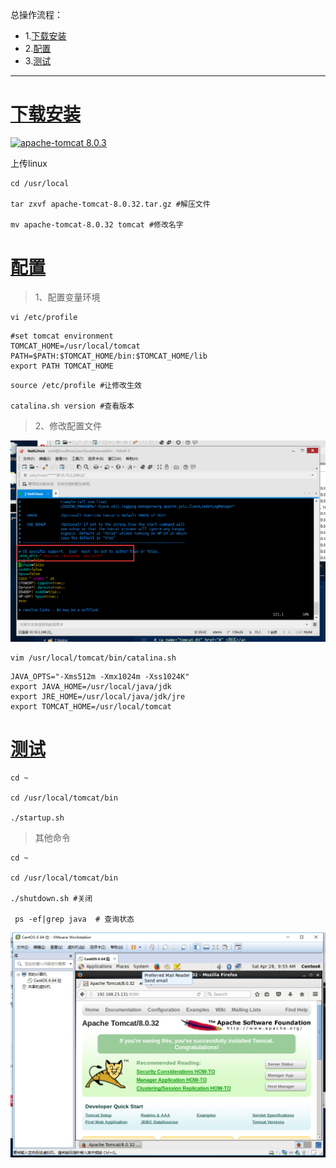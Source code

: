 总操作流程：
- 1.[下载安装](#tomcat-01)
- 2.[配置](#tomcat-02)
- 3.[测试](#tomcat-03)

----------

# <a name="tomcat-01" href="#" >下载安装</a>

[![](https://img.shields.io/badge/apache--tomcat-8.0.3-green.svg "apache-tomcat 8.0.3")](https://pan.baidu.com/s/1baB4TzFkYR2TcnB-EydYHA)


上传linux

```shell
cd /usr/local

tar zxvf apache-tomcat-8.0.32.tar.gz #解压文件

mv apache-tomcat-8.0.32 tomcat #修改名字
```
# <a name="tomcat-02" href="#" >配置</a>

>1、配置变量环境
```shell
vi /etc/profile
```

```shell
#set tomcat environment
TOMCAT_HOME=/usr/local/tomcat
PATH=$PATH:$TOMCAT_HOME/bin:$TOMCAT_HOME/lib
export PATH TOMCAT_HOME
```

```shell
source /etc/profile #让修改生效

catalina.sh version #查看版本
```
>2、修改配置文件

![](image/1-1.png)

``` shell
vim /usr/local/tomcat/bin/catalina.sh
```

```shell
JAVA_OPTS="-Xms512m -Xmx1024m -Xss1024K"
export JAVA_HOME=/usr/local/java/jdk
export JRE_HOME=/usr/local/java/jdk/jre
export TOMCAT_HOME=/usr/local/tomcat
```

# <a name="tomcat-03" href="#" >测试</a>
```shell
cd ~

cd /usr/local/tomcat/bin

./startup.sh

```

>其他命令
```shell
cd ~

cd /usr/local/tomcat/bin

./shutdown.sh #关闭

 ps -ef|grep java  # 查询状态
```
![](image/1-2.png)
